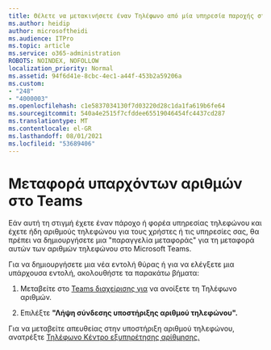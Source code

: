 ```yaml
---
title: Θέλετε να μετακινήσετε έναν Τηλέφωνο από μία υπηρεσία παροχής στη Microsoft;
ms.author: heidip
author: microsoftheidi
ms.audience: ITPro
ms.topic: article
ms.service: o365-administration
ROBOTS: NOINDEX, NOFOLLOW
localization_priority: Normal
ms.assetid: 94f6d41e-8cbc-4ec1-a44f-453b2a59206a
ms.custom:
- "248"
- "4000003"
ms.openlocfilehash: c1e5837034130f7d03220d28c1da1fa619b6fe64
ms.sourcegitcommit: 540a4e2515f7cfddee65519046454fc4437cd287
ms.translationtype: MT
ms.contentlocale: el-GR
ms.lasthandoff: 08/01/2021
ms.locfileid: "53689406"
---
```

# <a name="port-existing-numbers-to-teams"></a>Μεταφορά υπαρχόντων αριθμών στο Teams

Εάν αυτή τη στιγμή έχετε έναν πάροχο ή φορέα υπηρεσίας τηλεφώνου και έχετε ήδη αριθμούς τηλεφώνου για τους χρήστες ή τις υπηρεσίες σας, θα πρέπει να δημιουργήσετε μια "παραγγελία μεταφοράς" για τη μεταφορά αυτών των αριθμών τηλεφώνου στο Microsoft Teams.  

Για να δημιουργήσετε μια νέα εντολή θύρας ή για να ελέγξετε μια υπάρχουσα εντολή, ακολουθήστε τα παρακάτω βήματα: 

1. Μεταβείτε στο [Teams διαχείρισης για](https://admin.teams.microsoft.com/phone-numbers) να ανοίξετε τη Τηλέφωνο αριθμών. 

1. Επιλέξτε **"Λήψη σύνδεσης υποστήριξης αριθμού τηλεφώνου".** 

Για να μεταβείτε απευθείας στην υποστήριξη αριθμού τηλεφώνου, ανατρέξτε [Τηλέφωνο Κέντρο εξυπηρέτησης αρίθμησης.](https://pstnsd.powerappsportals.com/)  